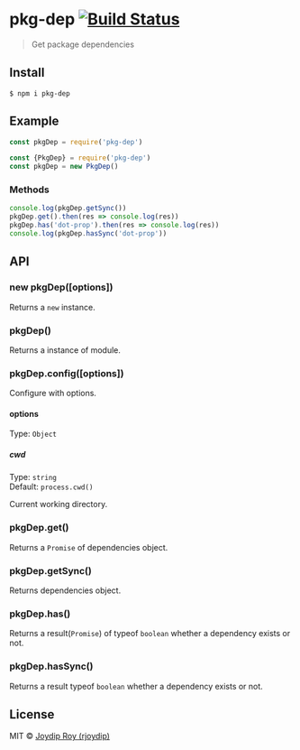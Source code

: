 # pkg-dep [![Build Status](https://travis-ci.org/rjoydip/pkg-dep.svg?branch=master)](https://travis-ci.org/rjoydip/pkg-dep)

> Get package dependencies

## Install

```
$ npm i pkg-dep
```

## Example

```js
const pkgDep = require('pkg-dep')
```

```js
const {PkgDep} = require('pkg-dep')
const pkgDep = new PkgDep()
```

### Methods

```js
console.log(pkgDep.getSync())
pkgDep.get().then(res => console.log(res))
pkgDep.has('dot-prop').then(res => console.log(res))
console.log(pkgDep.hasSync('dot-prop'))
```

## API

### new pkgDep([options])

Returns a `new` instance.

### pkgDep()

Returns a instance of module.

### pkgDep.config([options])

Configure with options.

#### options

Type: `Object`

##### cwd

Type: `string`<br>
Default: `process.cwd()`

Current working directory.

### pkgDep.get()

Returns a `Promise` of dependencies object.

### pkgDep.getSync()

Returns dependencies object.

### pkgDep.has()

Returns a result(`Promise`) of typeof `boolean` whether a dependency exists or not.

### pkgDep.hasSync()

Returns a result typeof `boolean` whether a dependency exists or not.

## License

MIT © [Joydip Roy (rjoydip)](https://github.com/rjoydip/pkg-dep/blob/master/license.md)
